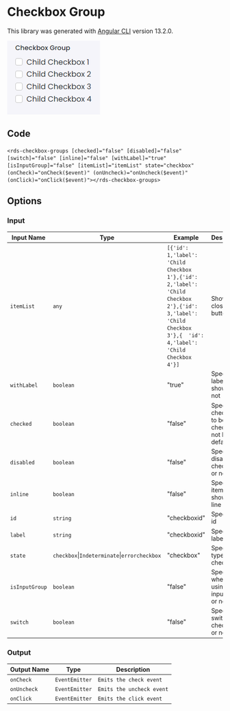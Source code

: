 # Checkbox Group

This library was generated with [Angular CLI](https://github.com/angular/angular-cli) version 13.2.0.
<p align="left">
<img src="../../assets/Checkbox-Group.png" alt="Checkbox Group"/>
<p/>

## Code

`<rds-checkbox-groups
  [checked]="false"
  [disabled]="false"
  [switch]="false"
  [inline]="false"
  [withLabel]="true"
  [isInputGroup]="false"
  [itemList]="itemList"
  state="checkbox"
  (onCheck)="onCheck($event)"
  (onUncheck)="onUncheck($event)"
  (onClick)="onClick($event)"></rds-checkbox-groups>`
  
## Options
### Input
<!-- prettier-ignore -->
| Input Name                  | Type                             |Example| Description                                                                  |
| --------------------------- | -------------------------------- |------------| ---------------------------------------------------------------------------- |
| `itemList`                     | `any`    |`[{'id': 1,'label': 'Child Checkbox 1'},{'id': 2,'label': 'Child Checkbox 2'},{'id': 3,'label': 'Child Checkbox 3'},{  'id': 4,'label': 'Child Checkbox 4'}]`|Shows the close button  |
| `withLabel`           | `boolean`                          | "true"|Specify label to be shown or not|
| `checked`                     | `boolean`                            |"false"|Specify checkbox to be checked or not by default  | 
| `disabled`                     | `boolean`                            |"false"|Specify disable the checkbox or not |  
| `inline`                     | `boolean`                            |"false"|Specify items to be shown as in line |  
|`id`|`string`|"checkboxid"|Specify the id |
|`label`|`string`|"checkboxid"|Specify the label |
|`state`|`checkbox`\|`Indeterminate`\|`errorcheckbox`    |"checkbox"|Specify the type of checkbox |
| `isInputGroup`                     | `boolean`                            |"false"|Specify whether using as input group or not | 
| `switch`                     | `boolean`                            |"false"|Specify switch type checkbox or not | 


### Output
| Output Name                 | Type          | Description                     |      
| --------------------------- | --------------|------------------|
| `onCheck`                 |  `EventEmitter`  | `Emits the check event`  |
| `onUncheck`                 |  `EventEmitter`  | `Emits the uncheck event`  |
| `onClick`                 |  `EventEmitter`  | `Emits the click event`  |
